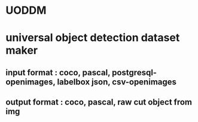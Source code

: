 # UODDM 
# universal object detection dataset maker

## input format : coco, pascal, postgresql-openimages, labelbox json, csv-openimages
## output format : coco, pascal, raw cut object from img

